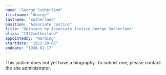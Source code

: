 ```yaml
---
name: "George Sutherland"
firstname: "George"
lastname: "Sutherland"
position: "Associate Justice"
title: "Opinions by Associate Justice George Sutherland"
alias: "1922sutherland"
appointedby: "Harding"
startdate: "1922-10-02"
enddate: "1938-01-17"
---
```

This justice does not yet have a biography. To submit one, please contact the site administrator.
